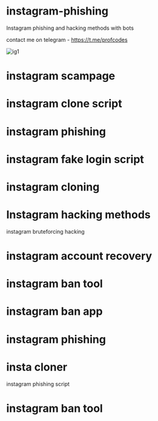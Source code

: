  # instagram-phishing

Instagram phishing and hacking methods with bots

contact me on telegram - https://t.me/profcodes

![ig1](https://github.com/user-attachments/assets/f0433697-a2d9-41bb-823e-970d757c2d2a)

# instagram scampage
# instagram clone script
# instagram phishing
# instagram fake login script
# instagram cloning
# Instagram hacking methods
instagram bruteforcing hacking
# instagram account recovery
# instagram ban tool
# instagram ban app
# instagram phishing
# insta cloner
instagram phishing script
# instagram ban tool
